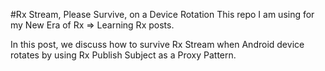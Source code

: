 #Rx Stream, Please Survive, on a Device Rotation
This repo I am using for my New Era of Rx => Learning Rx posts.

In this post, we discuss how to survive Rx Stream when Android device rotates by using Rx Publish Subject as a Proxy Pattern.
